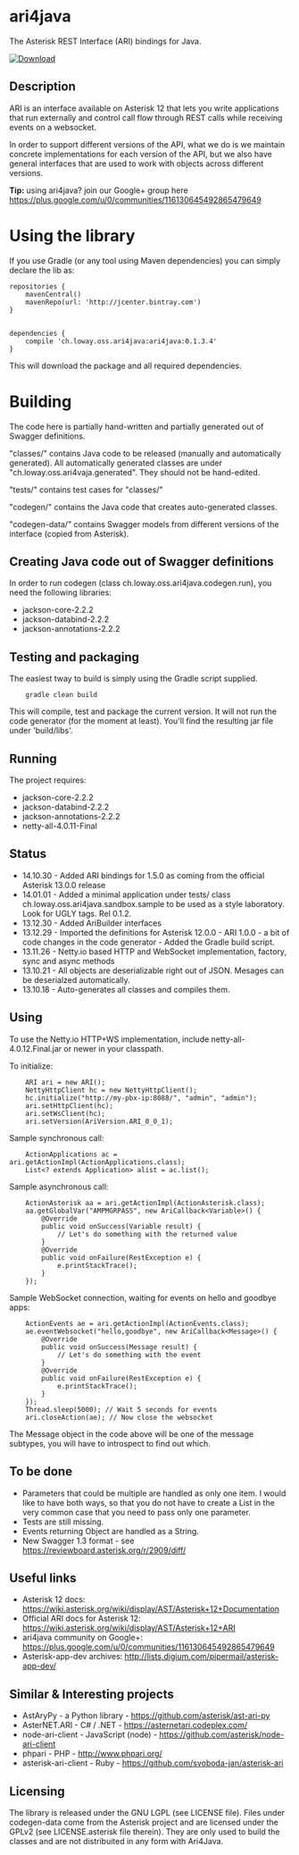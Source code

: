 ari4java
========

The Asterisk REST Interface (ARI) bindings for Java.

 [ ![Download](https://api.bintray.com/packages/lenz/maven/ari4java/images/download.png) ](https://bintray.com/lenz/maven/ari4java/_latestVersion)

Description
-----------

ARI is an interface available on Asterisk 12 that lets you write applications
that run externally and control call flow through REST calls while receiving
events on a websocket.

In order to support different versions of the API, what we do is we maintain concrete implementations
for each version of the API, but we also have general interfaces that are used to work with objects
across different versions.

**Tip:** using ari4java? join our Google+ group here https://plus.google.com/u/0/communities/116130645492865479649 

Using the library
=================

If you use Gradle (or any tool using Maven dependencies) you can simply declare the lib as:


	repositories {
		mavenCentral()
	    mavenRepo(url: 'http://jcenter.bintray.com') 
	}


	dependencies {
	    compile 'ch.loway.oss.ari4java:ari4java:0.1.3.4'
	}

This will download the package and all required dependencies.

Building
========

The code here is partially hand-written and partially generated out of Swagger definitions.

"classes/" contains Java code to be released (manually and automatically generated). All automatically
generated classes are under "ch.loway.oss.ari4vaja.generated". They should not be hand-edited. 

"tests/" contains test cases for "classes/"

"codegen/" contains the Java code that creates auto-generated classes.

"codegen-data/" contains Swagger models from different versions of the interface (copied from Asterisk).

Creating Java code out of Swagger definitions
---------------------------------------------

In order to run codegen (class ch.loway.oss.ari4java.codegen.run), you need the following libraries:

- jackson-core-2.2.2
- jackson-databind-2.2.2
- jackson-annotations-2.2.2

Testing and packaging
---------------------

The easiest tway to build is simply using the Gradle script supplied.

		gradle clean build

This will compile, test and package the current version. It will not run the code generator (for the moment at least).
You'll find the resulting jar file under 'build/libs'.

Running
-------

The project requires:

- jackson-core-2.2.2
- jackson-databind-2.2.2
- jackson-annotations-2.2.2
- netty-all-4.0.11-Final

Status
------

* 14.10.30 - Added ARI bindings for 1.5.0 as coming from the official Asterisk 13.0.0 release
* 14.01.01 - Added a minimal application under tests/ class ch.loway.oss.ari4java.sandbox.sample to be used as a style laboratory. Look for UGLY tags. Rel 0.1.2.
* 13.12.30 - Added AriBuilder interfaces
* 13.12.29 - Imported the definitions for Asterisk 12.0.0 - ARI 1.0.0 - a bit of code changes in the code generator - Added the Gradle build script.
* 13.11.26 - Netty.io based HTTP and WebSocket implementation, factory, sync and async methods
* 13.10.21 - All objects are deserializable right out of JSON. Mesages can be deserialzed automatically.
* 13.10.18 - Auto-generates all classes and compiles them.


Using
-----

To use the Netty.io HTTP+WS implementation, include netty-all-4.0.12.Final.jar or newer in your classpath.

To initialize:

		ARI ari = new ARI();
		NettyHttpClient hc = new NettyHttpClient();
		hc.initialize("http://my-pbx-ip:8088/", "admin", "admin");
		ari.setHttpClient(hc);
		ari.setWsClient(hc);
		ari.setVersion(AriVersion.ARI_0_0_1);
		
Sample synchronous call:

		ActionApplications ac = ari.getActionImpl(ActionApplications.class);
		List<? extends Application> alist = ac.list();

Sample asynchronous call:

		ActionAsterisk aa = ari.getActionImpl(ActionAsterisk.class);
		aa.getGlobalVar("AMPMGRPASS", new AriCallback<Variable>() {
			@Override
			public void onSuccess(Variable result) {
				// Let's do something with the returned value
			}
			@Override
			public void onFailure(RestException e) {
				e.printStackTrace();
			}
		});
		
Sample WebSocket connection, waiting for events on hello and goodbye apps:

		ActionEvents ae = ari.getActionImpl(ActionEvents.class);
		ae.eventWebsocket("hello,goodbye", new AriCallback<Message>() {
			@Override
			public void onSuccess(Message result) {
				// Let's do something with the event
			}
			@Override
			public void onFailure(RestException e) {
				e.printStackTrace();
			}
		});
		Thread.sleep(5000); // Wait 5 seconds for events
		ari.closeAction(ae); // Now close the websocket
 
The Message object in the code above will be one of the message subtypes, 
you will have to introspect to find out which. 

To be done
----------

* Parameters that could be multiple are handled as only one item. I would like to have 
  both ways, so that you do not have to create a List in the very common case that 
  you need to pass only one parameter.
* Tests are still missing.
* Events returning Object are handled as a String. 
* New Swagger 1.3 format - see https://reviewboard.asterisk.org/r/2909/diff/

Useful links
------------

* Asterisk 12 docs: https://wiki.asterisk.org/wiki/display/AST/Asterisk+12+Documentation
* Official ARI docs for Asterisk 12: https://wiki.asterisk.org/wiki/display/AST/Asterisk+12+ARI
* ari4java community on Google+: https://plus.google.com/u/0/communities/116130645492865479649
* Asterisk-app-dev archives: http://lists.digium.com/pipermail/asterisk-app-dev/


Similar & Interesting projects
------------------------------

* AstAryPy - a Python library - https://github.com/asterisk/ast-ari-py
* AsterNET.ARI	- C# / .NET - https://asternetari.codeplex.com/
* node-ari-client - JavaScript (node) - https://github.com/asterisk/node-ari-client
* phpari - PHP - http://www.phpari.org/
* asterisk-ari-client - Ruby - https://github.com/svoboda-jan/asterisk-ari


Licensing
---------

The library is released under the GNU LGPL (see LICENSE file).
Files under codegen-data come from the Asterisk project and are licensed under the GPLv2 (see LICENSE.asterisk file therein).
They are only used to build the classes and are not distribuited in any form with Ari4Java.

